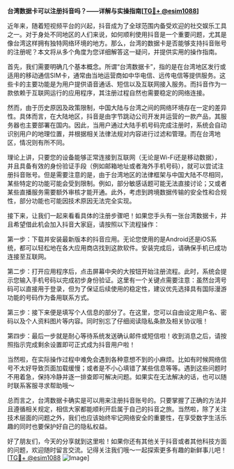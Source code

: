 **台湾数据卡可以注册抖音吗？——详解与实操指南[[TG💪+ @esim1088](https://t.me/s/esim1088)]**

近年来，随着短视频平台的兴起，抖音成为了全球范围内备受欢迎的社交娱乐工具之一。对于身处不同地区的人们来说，如何顺利使用抖音是一个重要问题，尤其是像台湾这样拥有独特网络环境的地方。那么，台湾的数据卡是否能够支持抖音账号的注册呢？本文将从多个角度为您详细解答这一疑问，并提供实用的操作指南。

首先，我们需要明确几个基本概念。所谓“台湾数据卡”，指的是在台湾地区发行或适用的移动通信SIM卡，通常由当地运营商如中华电信、远传电信等提供服务。这些卡的主要功能是为用户提供语音通话、短信以及互联网接入服务。而抖音作为一款依赖于互联网运行的应用程序，其注册过程自然也需要稳定的网络连接。

然而，由于历史原因及政策限制，中国大陆与台湾之间的网络环境存在一定的差异性。具体而言，在大陆地区，抖音是由字节跳动公司开发并运营的一款产品，其服务器也主要部署在国内。因此，当用户通过大陆手机号码完成注册时，系统会自动识别用户的地理位置，并根据相关法律法规对内容进行过滤和管理。而在台湾地区，情况则有所不同。

理论上讲，只要您的设备能够正常连接到互联网（无论是Wi-Fi还是移动数据），并且具备有效的身份验证手段（例如邮箱地址或者海外手机号码），就可以尝试注册抖音账号。但是需要注意的是，由于台湾地区的法律框架与中国大陆不尽相同，某些特定的功能可能会受到限制。例如，部分敏感话题可能无法直接讨论；又或者某些直播服务需要额外审核才能开通。此外，考虑到跨境数据传输的安全性和合规性，部分功能也可能因技术原因无法完全实现。

接下来，让我们一起来看看具体的注册步骤吧！如果您手头有一张台湾数据卡，并且希望借此机会加入抖音大家庭，请按照以下流程操作：

第一步：下载并安装最新版本的抖音应用。无论您使用的是Android还是iOS系统，都可以轻松地在各大应用商店找到这款软件。安装完成后，请确保手机已成功连接至互联网。

第二步：打开应用程序后，点击屏幕中央的大按钮开始注册流程。此时，系统会提示您输入手机号码以完成初步身份验证。这里有一个关键点需要注意：虽然台湾号码可以直接用于登录，但为了保证后续使用的稳定性，建议优先选择具有国际漫游功能的号码作为备用联系方式。

第三步：接下来便是填写个人信息的部分了。在这里，您可以自由设定用户名、密码以及个人资料图片等内容。同时别忘了仔细阅读隐私条款及相关协议哦！

第四步：最后一步就是耐心等待系统发送确认邮件或短信啦！收到消息之后，请按照指示完成剩余设置即可正式成为抖音用户啦！

当然啦，在实际操作过程中难免会遇到各种意想不到的小麻烦。比如有时候网络信号不太好导致页面加载缓慢；或者是不小心填错了某些信息等等。遇到这些问题时不用着急，保持冷静并逐一排查即可解决问题。如果实在无法解决的话，也可以随时联系客服寻求帮助哦～

总而言之，台湾数据卡确实是可以用来注册抖音账号的。只要掌握了正确的方法并且遵循相关规定，相信大家都能顺利开启属于自己的抖音之旅。当然啦，除了关注技术层面的问题之外，我们也应该始终牢记网络安全的重要性，在享受数字生活乐趣的同时也要保护好自己的隐私权益。

好了朋友们，今天的分享就到这里啦！如果你还有其他关于抖音或者其他科技方面的问题，欢迎随时留言交流。记得关注我们哦～一起探索更多有趣的新鲜事儿吧！[[TG💪+ @esim1088](https://t.me/s/esim1088) ![Image](https://i.postimg.cc/4NQfJmqS/Snipaste-2025-05-13-00-14-12.png)]